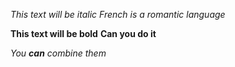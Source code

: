 *This text will be italic*
_French is a romantic language_

**This text will be bold**
__Can you do it__

_You **can** combine them_
